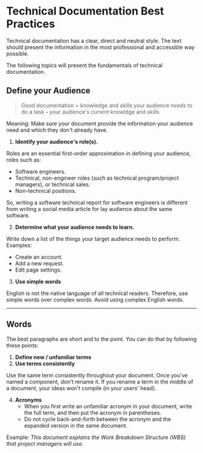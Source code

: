# Technical Documentation Best Practices

Technical documentation has a clear, direct and neutral style. The text should present the information in the most professional and accessible way possible.

The following topics will present the fundamentals of technical documentation.

## Define your Audience

> Good documentation = knowledge and skills your audience *needs* to do a task **-** your audience's *current* knowldge and skills

Meaning: Make sure your document provide the information your audience need and which they don't already have.

1. **Identify your audience's role(s).**

Roles are an essential first-order approximation in defining your audience, roles such as:
- Software engineers.
- Technical, non-engineer roles (such as technical program/project managers), or technical sales.
- Non-technical positions.

So, writing a software technical report for software engineers is different from writing a social media article for lay audience about the same software.


2. **Determine what your audience needs to learn.**

Write down a list of the things your target audience needs to perform. Examples:
- Create an account.
- Add a new request.
- Edit page settings.


3. **Use simple words**

English is not the native language of all technical readers. Therefore, use simple words over complex words. Avoid using complex English words.

---------------------------------------------------------------------------------------------------

## Words
The best paragraphs are short and to the point. You can do that by following these points:

1. **Define new / unfamiliar terms**
2. **Use terms consistently**

Use the same term consistently throughout your document. Once you've named a component, don't rename it.
If you rename a term in the middle of a document, your ideas won't compile (in your users' head).

4. **Acronyms**
   - When you first write an unfamiliar acronym in your document, write the full term, and then put the acronym in parentheses. 
   - Do not cycle back-and-forth between the acronym and the expanded version in the same document.

Example: *This document explains the Work Breakdown Structure (WBS) that project managers will use.*


